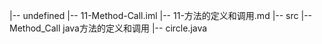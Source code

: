 |-- undefined
    |-- 11-Method-Call.iml
    |-- 11-方法的定义和调用.md
    |-- src
        |-- Method_Call java方法的定义和调用
            |-- circle.java
